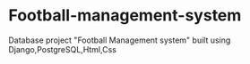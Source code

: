 # Football-management-system
Database project "Football Management system" built using Django,PostgreSQL,Html,Css
